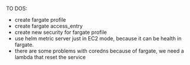 TO DOS:

- create fargate profile
- create fargate access_entry
- create new security for fargate profile
- use helm metric server just in EC2 mode, because it can be health in fargate.
- there are some problems with coredns because of fargate, we need a lambda that reset the service
